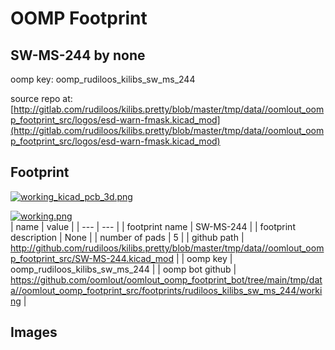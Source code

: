 # OOMP Footprint  
## SW-MS-244  by none  
  
oomp key: oomp_rudiloos_kilibs_sw_ms_244  
  
source repo at: [http://gitlab.com/rudiloos/kilibs.pretty/blob/master/tmp/data//oomlout_oomp_footprint_src/logos/esd-warn-fmask.kicad_mod](http://gitlab.com/rudiloos/kilibs.pretty/blob/master/tmp/data//oomlout_oomp_footprint_src/logos/esd-warn-fmask.kicad_mod)  
## Footprint  
  
[![working_kicad_pcb_3d.png](working_kicad_pcb_3d_600.png)](working_kicad_pcb_3d.png)  
  
[![working.png](working_600.png)](working.png)  
| name | value | 
| --- | --- | 
| footprint name | SW-MS-244 | 
| footprint description | None | 
| number of pads | 5 | 
| github path | http://github.com/rudiloos/kilibs.pretty/blob/master/tmp/data//oomlout_oomp_footprint_src/SW-MS-244.kicad_mod | 
| oomp key | oomp_rudiloos_kilibs_sw_ms_244 | 
| oomp bot github | https://github.com/oomlout/oomlout_oomp_footprint_bot/tree/main/tmp/data//oomlout_oomp_footprint_src/footprints/rudiloos_kilibs_sw_ms_244/working | 
## Images  
